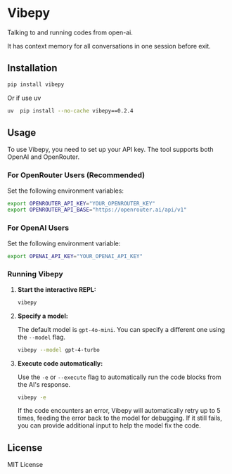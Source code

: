 # Vibepy

Talking to and running codes from open-ai.

It has context memory for all conversations in one session before exit.

## Installation

```bash
pip install vibepy
```
Or if use uv  

```bash
uv  pip install --no-cache vibepy==0.2.4
```

## Usage

To use Vibepy, you need to set up your API key. The tool supports both OpenAI and OpenRouter.

### For OpenRouter Users (Recommended)

Set the following environment variables:

```bash
export OPENROUTER_API_KEY="YOUR_OPENROUTER_KEY"
export OPENROUTER_API_BASE="https://openrouter.ai/api/v1"
```

### For OpenAI Users

Set the following environment variable:

```bash
export OPENAI_API_KEY="YOUR_OPENAI_API_KEY"
```

### Running Vibepy

1.  **Start the interactive REPL:**

    ```bash
    vibepy
    ```

2.  **Specify a model:**

    The default model is `gpt-4o-mini`. You can specify a different one using the `--model` flag.

    ```bash
    vibepy --model gpt-4-turbo
    ```

3.  **Execute code automatically:**

    Use the `-e` or `--execute` flag to automatically run the code blocks from the AI's response.

    ```bash
    vibepy -e
    ```

    If the code encounters an error, Vibepy will automatically retry up to 5 times, feeding the error back to the model for debugging. If it still fails, you can provide additional input to help the model fix the code.

## License

MIT License
